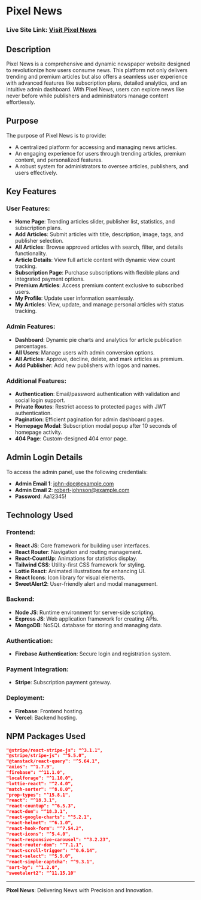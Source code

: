 # Pixel News

### Live Site Link: [Visit Pixel News](https://assignment-12-abd.web.app)

## Description

Pixel News is a comprehensive and dynamic newspaper website designed to revolutionize how users consume news. This platform not only delivers trending and premium articles but also offers a seamless user experience with advanced features like subscription plans, detailed analytics, and an intuitive admin dashboard. With Pixel News, users can explore news like never before while publishers and administrators manage content effortlessly.

## Purpose

The purpose of Pixel News is to provide:

- A centralized platform for accessing and managing news articles.
- An engaging experience for users through trending articles, premium content, and personalized features.
- A robust system for administrators to oversee articles, publishers, and users effectively.

## Key Features

### User Features:

- **Home Page**: Trending articles slider, publisher list, statistics, and subscription plans.
- **Add Articles**: Submit articles with title, description, image, tags, and publisher selection.
- **All Articles**: Browse approved articles with search, filter, and details functionality.
- **Article Details**: View full article content with dynamic view count tracking.
- **Subscription Page**: Purchase subscriptions with flexible plans and integrated payment options.
- **Premium Articles**: Access premium content exclusive to subscribed users.
- **My Profile**: Update user information seamlessly.
- **My Articles**: View, update, and manage personal articles with status tracking.

### Admin Features:

- **Dashboard**: Dynamic pie charts and analytics for article publication percentages.
- **All Users**: Manage users with admin conversion options.
- **All Articles**: Approve, decline, delete, and mark articles as premium.
- **Add Publisher**: Add new publishers with logos and names.

### Additional Features:

- **Authentication**: Email/password authentication with validation and social login support.
- **Private Routes**: Restrict access to protected pages with JWT authentication.
- **Pagination**: Efficient pagination for admin dashboard pages.
- **Homepage Modal**: Subscription modal popup after 10 seconds of homepage activity.
- **404 Page**: Custom-designed 404 error page.

## Admin Login Details

To access the admin panel, use the following credentials:

- **Admin Email 1**: john-doe@example.com
- **Admin Email 2**: robert-johnson@example.com
- **Password**: Aa12345!

## Technology Used

### Frontend:

- **React JS**: Core framework for building user interfaces.
- **React Router**: Navigation and routing management.
- **React-CountUp**: Animations for statistics display.
- **Tailwind CSS**: Utility-first CSS framework for styling.
- **Lottie React**: Animated illustrations for enhancing UI.
- **React Icons**: Icon library for visual elements.
- **SweetAlert2**: User-friendly alert and modal management.

### Backend:

- **Node JS**: Runtime environment for server-side scripting.
- **Express JS**: Web application framework for creating APIs.
- **MongoDB**: NoSQL database for storing and managing data.

### Authentication:

- **Firebase Authentication**: Secure login and registration system.

### Payment Integration:

- **Stripe**: Subscription payment gateway.

### Deployment:

- **Firebase**: Frontend hosting.
- **Vercel**: Backend hosting.

## NPM Packages Used

```json
"@stripe/react-stripe-js": "^3.1.1",
"@stripe/stripe-js": "^5.5.0",
"@tanstack/react-query": "^5.64.1",
"axios": "^1.7.9",
"firebase": "^11.1.0",
"localforage": "^1.10.0",
"lottie-react": "^2.4.0",
"match-sorter": "^8.0.0",
"prop-types": "^15.8.1",
"react": "^18.3.1",
"react-countup": "^6.5.3",
"react-dom": "^18.3.1",
"react-google-charts": "^5.2.1",
"react-helmet": "^6.1.0",
"react-hook-form": "^7.54.2",
"react-icons": "^5.4.0",
"react-responsive-carousel": "^3.2.23",
"react-router-dom": "^7.1.1",
"react-scroll-trigger": "^0.6.14",
"react-select": "^5.9.0",
"react-simple-captcha": "^9.3.1",
"sort-by": "^1.2.0",
"sweetalert2": "^11.15.10"
```

---

**Pixel News**: Delivering News with Precision and Innovation.
